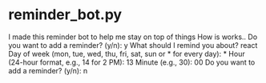 # reminder_bot.py

I made this reminder bot to help me stay on top of things
How is works..
Do you want to add a reminder? (y/n): y
What should I remind you about? react
Day of week (mon, tue, wed, thu, fri, sat, sun or * for every day): *
Hour (24-hour format, e.g., 14 for 2 PM): 13
Minute (e.g., 30): 00
Do you want to add a reminder? (y/n): n
